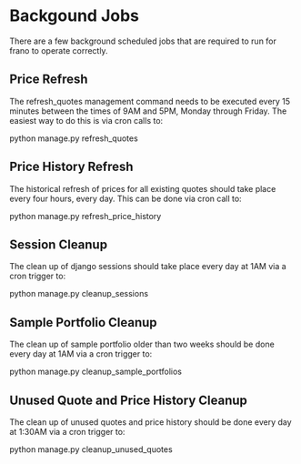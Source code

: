 Backgound Jobs
==============

There are a few background scheduled jobs that are required to run for frano 
to operate correctly.

Price Refresh
-------------

The refresh_quotes management command needs to be executed every 15 minutes 
between the times of 9AM and 5PM, Monday through Friday. The easiest way to
do this is via cron calls to:

python manage.py refresh_quotes

Price History Refresh
---------------------

The historical refresh of prices for all existing quotes should take place 
every four hours, every day. This can be done via cron call to:

python manage.py refresh_price_history

Session Cleanup
---------------

The clean up of django sessions should take place every day at 1AM via a cron
trigger to:

python manage.py cleanup_sessions

Sample Portfolio Cleanup
------------------------

The clean up of sample portfolio older than two weeks should be done every day
at 1AM via a cron trigger to:

python manage.py cleanup_sample_portfolios

Unused Quote and Price History Cleanup
--------------------------------------

The clean up of unused quotes and price history should be done every day at 
1:30AM via a cron trigger to:

python manage.py cleanup_unused_quotes